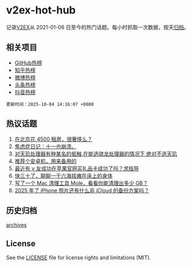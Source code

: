 # v2ex-hot-hub

 记录[V2EX](https://www.v2ex.com/)从 2021-01-06 日至今的热门话题。每小时抓取一次数据，按天[归档](archives)。
 
 ## 相关项目

- [GitHub热榜](https://github.com/lonnyzhang423/github-hot-hub)
- [知乎热榜](https://github.com/lonnyzhang423/zhihu-hot-hub)
- [微博热榜](https://github.com/lonnyzhang423/weibo-hot-hub)
- [头条热榜](https://github.com/lonnyzhang423/toutiao-hot-hub)
- [抖音热榜](https://github.com/lonnyzhang423/douyin-hot-hub)


 `更新时间：2025-10-04 14:16:07 +0800`

## 热议话题

1. [在北京花 4500 租房，很奢侈么？](https://www.v2ex.com/t/1163297)
1. [焦虑症日记：十一也崩溃。](https://www.v2ex.com/t/1163248)
1. [对天玑处理器有种某名的抵触,在能选骁龙处理器的情况下 绝对不选天玑](https://www.v2ex.com/t/1163309)
1. [推荐个安卓机，用来备用的](https://www.v2ex.com/t/1163250)
1. [最近有 v 友成功在苹果官网买礼品卡成功了吗？求指导](https://www.v2ex.com/t/1163295)
1. [快三十了，聊聊一千六海拔瘫在床上的身体](https://www.v2ex.com/t/1163292)
1. [写了一个 Mac 清理工具 Mole，看看你能清理出多少 GB？](https://www.v2ex.com/t/1163304)
1. [2025 年了 iPhone 照片还有什么非 iCloud 的备份方案吗？](https://www.v2ex.com/t/1163301)

## 历史归档

[archives](archives)

## License

See the [LICENSE](LICENSE) file for license rights and limitations (MIT).
